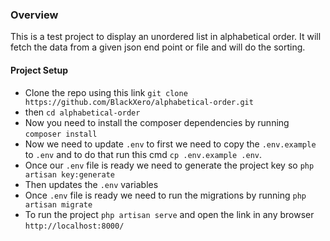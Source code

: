 ### Overview

This is a test project to display an unordered list in alphabetical order. It will fetch the data from a given json end point or file and will do the sorting.


#### Project Setup

- Clone the repo using this link `git clone https://github.com/BlackXero/alphabetical-order.git`
- then `cd alphabetical-order`
- Now you need to install the composer dependencies by running `composer install`
- Now we need to update `.env` to first we need to copy the `.env.example` to `.env` and to do that run this cmd `cp .env.example .env`.
- Once our `.env` file is ready we need to generate the project key so `php artisan key:generate`
- Then updates the `.env` variables
- Once `.env` file is ready we need to run the migrations by running `php artisan migrate`
- To run the project `php artisan serve` and open the link in any browser `http://localhost:8000/`
